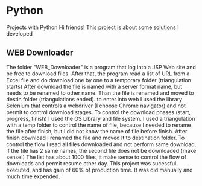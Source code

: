 # Python
Projects with Python
Hi friends!
This project is about some solutions I developed
## WEB Downloader
The folder "WEB_Downloader" is a program that log into a JSP Web site and be free to download files.
After that, the program read a list of URL from a Excel file and do download one by one to a temporary folder (triangulation starts)
After download the file is named with a server format name, but needs to be renamed to other name. Than the file is renamed and moved to destin folder (triangulations ended).
to enter into web I used the library Selenium that controls a webdriver (I choose Chrome navigator) and not permit to control download stages.
To control the download phases (start, progress, finish) I used the OS Library and file system.
I used a triangulation with a temp folder to control the name of file, because I needed to rename the file after finish, but I did not know the name of file before finish.
After finish download I renamed the file and moved It to destination folder.
To control the flow I read all files downloaded and not perform same download, if the file has 2 same names, the second file does not be downloaded (make sense!)
The list has about 1000 files, it make sense to control the flow of downloads and permit resume other day.
This project was sucessful executed, and has gain of 60% of production time. It was did manually and much time expended.
